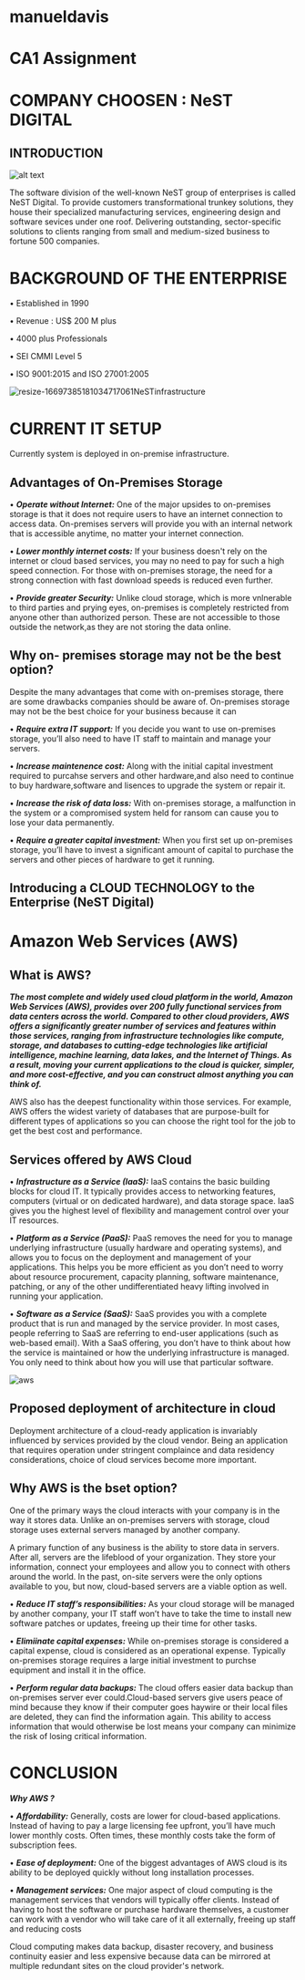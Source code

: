 # manueldavis

# CA1 Assignment

# COMPANY CHOOSEN : NeST DIGITAL

## INTRODUCTION

![alt text](https://nesttech.com/wp-content/uploads/2018/06/Nest-Modernized-Logo.png)

The software division of the well-known NeST group of enterprises is called NeST Digital. 
To provide customers transformational trunkey solutions, they house their specialized manufacturing services, 
engineering design and software sevices under one roof. Delivering outstanding, sector-specific
solutions to clients ranging from small and medium-sized business to fortune 500 companies.




# **BACKGROUND OF THE ENTERPRISE**

•	Established in 1990

•	Revenue : US$ 200 M plus

•	4000 plus Professionals

•	SEI CMMI Level 5

•	ISO 9001:2015 and ISO 27001:2005


![resize-16697385181034717061NeSTinfrastructure](https://user-images.githubusercontent.com/116644395/204583395-a8a961a4-d552-454f-b061-500aeb09d973.png)





# CURRENT IT SETUP


Currently system is deployed in on-premise infrastructure.




## Advantages of On-Premises Storage

• ***Operate without Internet:*** One of the major upsides to on-premises storage is that it does not require users to have
an internet connection to access data. On-premises servers will provide you with an internal network that is accessible 
anytime, no matter your internet connection.


• ***Lower monthly internet costs:*** If your business doesn't rely on the internet or cloud based services, you may no need to pay
for such a high speed connection. For those with on-premises storage, the need for a strong connection with fast download
speeds is reduced even further.

• ***Provide greater Security:*** Unlike cloud storage, which is more vnlnerable to third parties and prying eyes, on-premises
is completely restricted from anyone other than authorized person. These are not accessible to those outside the network,as 
they are not storing the data online.



## Why on- premises storage may not be the best option?

Despite the many advantages that come with on-premises storage, there are some drawbacks companies should be aware of. 
On-premises storage may not be the best choice for your business because it can

• ***Require extra IT support:*** If you decide you want to use on-premises storage, you’ll also need to have IT staff 
to maintain and manage your servers.


• ***Increase maintenence cost:*** Along with the initial capital investment required to purcahse servers and other hardware,and also need to continue 
to buy hardware,software and lisences to upgrade the system or repair it.


• ***Increase the risk of data loss:*** With on-premises storage, a malfunction in the system or a 
compromised system held for ransom can cause you to lose your data permanently.
 

• ***Require a greater capital investment:*** When you first set up on-premises storage, you’ll have to invest a significant
 amount of capital to purchase the servers and other pieces of hardware to get it running. 



## Introducing a CLOUD TECHNOLOGY to the Enterprise (NeST Digital)

# Amazon Web Services (AWS)

## What is AWS?

***The most complete and widely used cloud platform in the world, Amazon Web Services (AWS), provides over 200 fully functional services from data centers across the world.
Compared to other cloud providers, AWS offers a significantly greater number of services and features within those services, ranging from infrastructure technologies like compute,
 storage, and databases to cutting-edge technologies like artificial intelligence, machine learning, data lakes, and the Internet of Things. As a result, moving your current applications 
to the cloud is quicker, simpler, and more cost-effective, and you can construct almost anything you can think of.***

AWS also has the deepest functionality within those services. For example, AWS offers the widest variety of databases that are purpose-built for different types of applications so you 
can choose the right tool for the job to get the best cost and performance.

## Services offered by AWS Cloud 

• ***Infrastructure as a Service (IaaS):*** IaaS contains the basic building blocks for cloud IT. It typically provides access to networking features, computers (virtual or on dedicated hardware), 
and data storage space. IaaS gives you the highest level of flexibility and management control over your IT resources.

• ***Platform as a Service (PaaS):*** PaaS removes the need for you to manage underlying infrastructure (usually hardware and operating systems), and allows you to focus on the 
deployment and management of your applications. This helps you be more efficient as you don’t need to worry about resource procurement, capacity planning, software maintenance, patching, 
or any of the other undifferentiated heavy lifting involved in running your application. 

• ***Software as a Service (SaaS):*** SaaS provides you with a complete product that is run and managed by the service provider. In most cases, people referring to SaaS are referring to end-user 
applications (such as web-based email). With a SaaS offering, you don’t have to think about how the service is maintained or how the underlying infrastructure is managed. You only need to think 
about how you will use that particular software. 



![aws](https://user-images.githubusercontent.com/116644395/204624834-9d6d2393-72a1-40df-a0af-cfa737490e34.jpg)

## Proposed deployment of architecture in cloud

Deployment architecture of a cloud-ready application is invariably influenced by services provided by the cloud vendor.
Being an application that requires operation under stringent complaince and data residency considerations, choice of cloud services 
become more important.

## Why AWS is the bset option?

One of the primary ways the cloud interacts with your company is in the way it stores data. Unlike an on-premises servers with storage, 
cloud storage uses external servers managed by another company.

A primary function of any business is the ability to store data in servers. After all, servers are the lifeblood of your organization.
 They store your information, connect your employees and allow you to connect with others around the world. In the past, on-site servers 
were the only options available to you, but now, cloud-based servers are a viable option as well.


• ***Reduce IT staff’s responsibilities:*** As your cloud storage will be managed by another company, your IT staff won’t have to take the time to install 
new software patches or updates, freeing up their time for other tasks.

• ***Elimiinate capital expenses:*** While on-premises storage is considered a capital expense, cloud is considered as an operational expense. Typically 
on-premises storage requires a large initial investment to purchse equipment and install it in the office.

• ***Perform regular data backups:*** The cloud offers easier data backup than on-premises server ever could.Cloud-based servers give users peace of mind 
because they know if their computer goes haywire or their local files are deleted, they can find the information again. This ability to access information 
that would otherwise be lost means your company can minimize the risk of losing critical information.


# CONCLUSION



***Why AWS ?***

• ***Affordability:*** Generally, costs are lower for cloud-based applications. Instead of having to pay a large licensing fee upfront, 
you’ll have much lower monthly costs. Often times, these monthly costs take the form of subscription fees.

• ***Ease of deployment:*** One of the biggest advantages of AWS cloud is its ability 
to be deployed quickly without long installation processes.

• ***Management services:*** One major aspect of cloud computing is the management services that vendors will typically offer clients. 
Instead of having to host the software or purchase hardware themselves, a customer can work with a vendor who will take care of it all externally, 
freeing up staff and reducing costs 


Cloud computing makes data backup, disaster recovery, and business continuity easier and less expensive because data can be mirrored at multiple 
redundant sites on the cloud provider's network.
